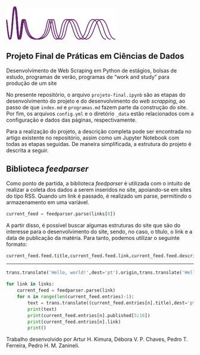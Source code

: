 ![logo ilum](https://github.com/pedrozanineli/pcd.github.io/blob/main/logo1.png)

## Projeto Final de Práticas em Ciências de Dados
  
Desenvolvimento de Web Scraping em Python de estágios, bolsas de estudo, programas de verão, programas de “work and study” para produção de um site

No presente repositório, o arquivo `projeto-final.ipynb` são as etapas do desenvolvimento do projeto e do desenvolvimento do *web scrapping*, ao passo de que `index.md` e `programas.md` fazem parte da construção do site. Por fim, os arquivos `config.yml` e o diretório `_data` estão relacionados com a configuração e dados das páginas, respectivamente. 

Para a realização do projeto, a descrição completa pode ser encontrada no artigo existente no repositório, assim como um Jupyter Notebook com todas as etapas seguidas. De maneira simplificada, a estrutura do projeto é descrita a seguir.

## Biblioteca *feedparser*

Como ponto de partida, a biblioteca *feedparser* é utilizada com o intuito de realizar a coleta dos dados a serem inseridos no site, apoiando-se em sites do tipo RSS. Quando um link é passado, é realizado um parse, permitindo o armazenamento em uma variável.

```python
current_feed = feedparser.parse(links[0])
```

A partir disso, é possível buscar algumas estruturas do site que são do interesse para o desenvolvimento do site, sendo, no caso, o título, o link e a data de publicação da matéria. Para tanto, podemos utilizar o seguinte formato:

```python
current_feed.feed.title,current_feed.feed.link,current_feed.feed.description
```


---

```python
trans.translate('Hello, world!',dest='pt').origin,trans.translate('Hello, world!',dest='pt').text
```

```python
for link in links:
    current_feed = feedparser.parse(link)
    for n in range(len(current_feed.entries)-1):
        text = trans.translate((current_feed.entries[n].title),dest='pt').text 
        print(text)
        print(current_feed.entries[n].published[5:16])
        print(current_feed.entries[n].link)
        print()
```

Trabalho desenvolvido por Artur H. Kimura, Débora V. P. Chaves, Pedro T. Ferreira, Pedro H. M. Zanineli.
